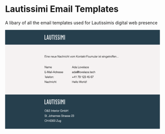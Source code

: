 # Lautissimi Email Templates

A libary of all the email templates used for Lautissimis digital web presence

<img src="./src/assets/img/readme-preview.png" alt="Preview of Template">